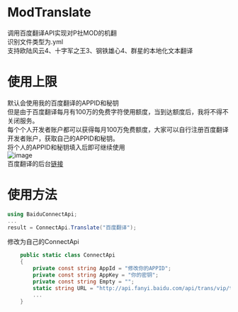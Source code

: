 # ModTranslate  
调用百度翻译API实现对P社MOD的机翻  
识别文件类型为.yml  
支持欧陆风云4、十字军之王3、钢铁雄心4、群星的本地化文本翻译  
# 使用上限
默认会使用我的百度翻译的APPID和秘钥  
但是由于百度翻译每月有100万的免费字符使用额度，当到达额度后，我将不得不关闭服务。  
每个个人开发者账户都可以获得每月100万免费额度，大家可以自行注册百度翻译开发者账户，获取自己的APPID和秘钥。  
将个人的APPID和秘钥填入后即可继续使用  
![image](https://user-images.githubusercontent.com/112454463/187819726-bcdd269f-1925-45dd-80ab-8c030a4ae377.png)  
百度翻译的后台[链接](https://fanyi-api.baidu.com/api/trans/product/index)  
# 使用方法
```c#
using BaiduConnectApi;
...
result = ConnectApi.Translate("百度翻译");
```
修改为自己的ConnectApi
```c#
    public static class ConnectApi
    {
        private const string AppId = "修改你的APPID";
        private const string AppKey = "你的密钥";
        private const string Empty = "";
        static string URL = "http://api.fanyi.baidu.com/api/trans/vip/translate?";
        ...
    }
```
